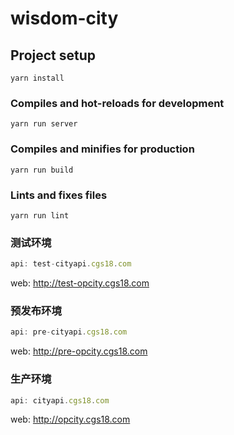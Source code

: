 # wisdom-city

## Project setup
```
yarn install
```

### Compiles and hot-reloads for development
```
yarn run server
```

### Compiles and minifies for production
```
yarn run build
```

### Lints and fixes files
```
yarn run lint
```
### 测试环境
```javascript
api: test-cityapi.cgs18.com
```
web: http://test-opcity.cgs18.com

### 预发布环境
```javascript
api: pre-cityapi.cgs18.com
```
web: http://pre-opcity.cgs18.com

### 生产环境
```javascript
api: cityapi.cgs18.com
```
web: http://opcity.cgs18.com


